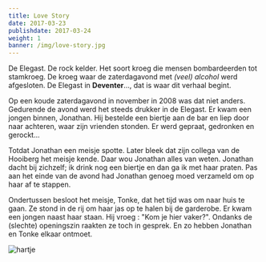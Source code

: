 ```yaml
---
title: Love Story
date: 2017-03-23
publishdate: 2017-03-24
weight: 1
banner: /img/love-story.jpg
---
```



De Elegast. De rock kelder. Het soort kroeg die mensen bombardeerden tot stamkroeg. De kroeg waar de zaterdagavond met *(veel) alcohol* werd afgesloten. De Elegast in **Deventer**..., dat is waar dit verhaal begint.

Op een koude zaterdagavond in november in 2008 was dat niet anders. Gedurende de avond werd het steeds drukker in de Elegast. Er kwam een jongen binnen, Jonathan. Hij bestelde een biertje aan de bar en liep door naar achteren, waar zijn vrienden stonden. Er werd gepraat, gedronken en gerockt...

Totdat Jonathan een meisje spotte. Later bleek dat zijn collega van de Hooiberg het meisje kende. Daar wou Jonathan alles van weten. Jonathan dacht bij zichzelf; ik drink nog een biertje en dan ga ik met haar praten. Pas aan het einde van de avond had Jonathan genoeg moed verzameld om op haar af te stappen.

Ondertussen besloot het meisje, Tonke, dat het tijd was om naar huis te gaan. Ze stond in de rij om haar jas op te halen bij de garderobe. Er kwam een jongen naast haar staan. Hij vroeg : "Kom je hier vaker?". Ondanks de (slechte) openingszin raakten ze toch in gesprek. En zo hebben Jonathan en Tonke elkaar ontmoet. 



![hartje](/img/oranje_hartje.png)